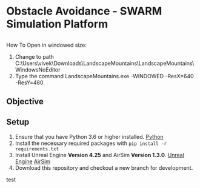 # Obstacle Avoidance - SWARM Simulation Platform

##
How To Open in windowed size: 
1. Change to path C:\Users\vivek\Downloads\LandscapeMountains\LandscapeMountains\WindowsNoEditor
2. Type the command LandscapeMountains.exe -WINDOWED -ResX=640 -ResY=480 

## Objective

## Setup
1. Ensure that you have Python 3.6 or higher installed. [Python](https://www.python.org/downloads/)
2. Install the necessary required packages with `pip install -r requirements.txt`
3. Install Unreal Engine **Version 4.25** and AirSim **Version 1.3.0**. [Unreal Engine](https://www.unrealengine.com/en-US/) [AirSim](https://github.com/microsoft/AirSim)
4. Download this repository and checkout a new branch for development.

test
